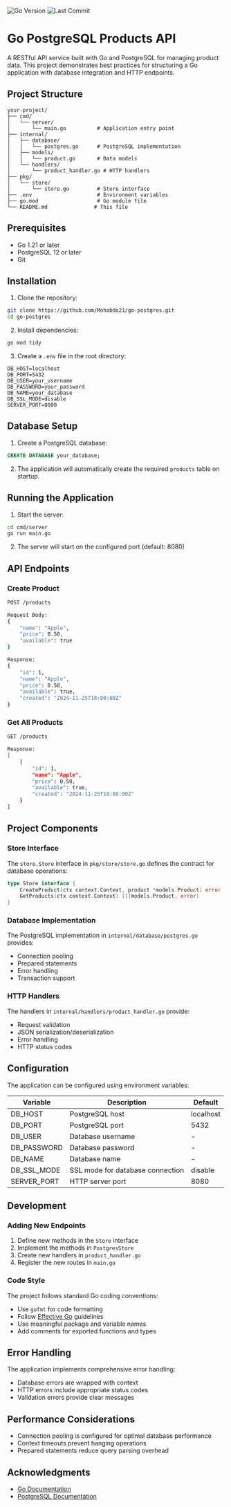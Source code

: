 ![Go Version](https://img.shields.io/github/go-mod/go-version/Mohabdo21/go-postgres)
![Last Commit](https://img.shields.io/github/last-commit/Mohabdo21/go-postgres)

# Go PostgreSQL Products API

A RESTful API service built with Go and PostgreSQL for managing product data. This project demonstrates best practices for structuring a Go application with database integration and HTTP endpoints.

## Project Structure

```
your-project/
├── cmd/
│   └── server/
│       └── main.go          # Application entry point
├── internal/
│   ├── database/
│   │   └── postgres.go      # PostgreSQL implementation
│   ├── models/
│   │   └── product.go       # Data models
│   └── handlers/
│       └── product_handler.go # HTTP handlers
├── pkg/
│   └── store/
│       └── store.go         # Store interface
├── .env                     # Environment variables
├── go.mod                   # Go module file
└── README.md               # This file
```

## Prerequisites

- Go 1.21 or later
- PostgreSQL 12 or later
- Git

## Installation

1. Clone the repository:

```bash
git clone https://github.com/Mohabdo21/go-postgres.git
cd go-postgres
```

2. Install dependencies:

```bash
go mod tidy
```

3. Create a `.env` file in the root directory:

```env
DB_HOST=localhost
DB_PORT=5432
DB_USER=your_username
DB_PASSWORD=your_password
DB_NAME=your_database
DB_SSL_MODE=disable
SERVER_PORT=8080
```

## Database Setup

1. Create a PostgreSQL database:

```sql
CREATE DATABASE your_database;
```

2. The application will automatically create the required `products` table on startup.

## Running the Application

1. Start the server:

```bash
cd cmd/server
go run main.go
```

2. The server will start on the configured port (default: 8080)

## API Endpoints

### Create Product

```bash
POST /products

Request Body:
{
    "name": "Apple",
    "price": 0.50,
    "available": true
}

Response:
{
    "id": 1,
    "name": "Apple",
    "price": 0.50,
    "available": true,
    "created": "2024-11-25T10:00:00Z"
}
```

### Get All Products

```bash
GET /products

Response:
[
    {
        "id": 1,
        "name": "Apple",
        "price": 0.50,
        "available": true,
        "created": "2024-11-25T10:00:00Z"
    }
]
```

## Project Components

### Store Interface

The `store.Store` interface in `pkg/store/store.go` defines the contract for database operations:

```go
type Store interface {
    CreateProduct(ctx context.Context, product *models.Product) error
    GetProducts(ctx context.Context) ([]models.Product, error)
}
```

### Database Implementation

The PostgreSQL implementation in `internal/database/postgres.go` provides:

- Connection pooling
- Prepared statements
- Error handling
- Transaction support

### HTTP Handlers

The handlers in `internal/handlers/product_handler.go` provide:

- Request validation
- JSON serialization/deserialization
- Error handling
- HTTP status codes

## Configuration

The application can be configured using environment variables:

| Variable    | Description                      | Default   |
| ----------- | -------------------------------- | --------- |
| DB_HOST     | PostgreSQL host                  | localhost |
| DB_PORT     | PostgreSQL port                  | 5432      |
| DB_USER     | Database username                | -         |
| DB_PASSWORD | Database password                | -         |
| DB_NAME     | Database name                    | -         |
| DB_SSL_MODE | SSL mode for database connection | disable   |
| SERVER_PORT | HTTP server port                 | 8080      |

## Development

### Adding New Endpoints

1. Define new methods in the `Store` interface
2. Implement the methods in `PostgresStore`
3. Create new handlers in `product_handler.go`
4. Register the new routes in `main.go`

### Code Style

The project follows standard Go coding conventions:

- Use `gofmt` for code formatting
- Follow [Effective Go](https://golang.org/doc/effective_go) guidelines
- Use meaningful package and variable names
- Add comments for exported functions and types

## Error Handling

The application implements comprehensive error handling:

- Database errors are wrapped with context
- HTTP errors include appropriate status codes
- Validation errors provide clear messages

## Performance Considerations

- Connection pooling is configured for optimal database performance
- Context timeouts prevent hanging operations
- Prepared statements reduce query parsing overhead

## Acknowledgments

- [Go Documentation](https://golang.org/doc/)
- [PostgreSQL Documentation](https://www.postgresql.org/docs/)
